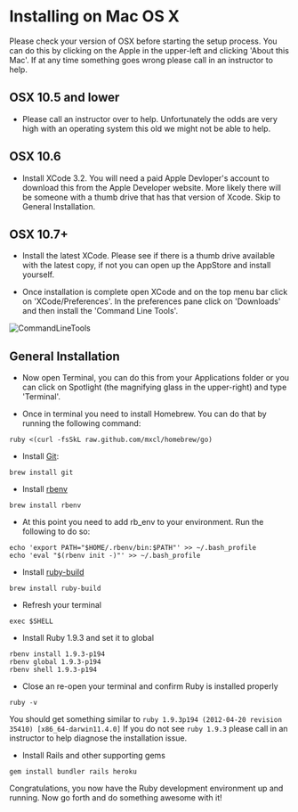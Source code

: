 # Installing on Mac OS X

Please check your version of OSX before starting the setup process. You
can do this by clicking on the Apple in the upper-left and clicking
'About this Mac'. If at any time something goes wrong please call in an
instructor to help.

## OSX 10.5 and lower

* Please call an instructor over to help. Unfortunately the odds are
  very high with an operating system this old we might not be able to
help.

## OSX 10.6

* Install XCode 3.2. You will need a paid Apple Devloper's account to
download this from the Apple Developer website. More likely there
will be someone with a thumb drive that has that version of Xcode. Skip
to General Installation.

## OSX 10.7+

* Install the latest XCode. Please see if there is a thumb drive
available with the latest copy, if not you can open up the AppStore
and install yourself.

* Once installation is complete open XCode and on the top menu bar
click on 'XCode/Preferences'. In the preferences pane click on
'Downloads' and then install the 'Command Line Tools'.

![CommandLineTools](/images/installfest/osx-commandline.png)

## General Installation

* Now open Terminal, you can do this from your Applications folder or
you can click on Spotlight (the magnifying glass in the upper-right)
and type 'Terminal'.

* Once in terminal you need to install Homebrew. You can do that by
running the following command:

```text
ruby <(curl -fsSkL raw.github.com/mxcl/homebrew/go)
```

* Install [Git](http://git-scm.org):

```text
brew install git
```

* Install [rbenv](https://github.com/sstephenson/rbenv)

```text
brew install rbenv
```

* At this point you need to add rb_env to your environment. Run the
following to do so:

```text
echo 'export PATH="$HOME/.rbenv/bin:$PATH"' >> ~/.bash_profile
echo 'eval "$(rbenv init -)"' >> ~/.bash_profile
```

* Install [ruby-build](https://github.com/sstephenson/ruby-build)

```text
brew install ruby-build
```

* Refresh your terminal

```text
exec $SHELL
```

* Install Ruby 1.9.3 and set it to global

```text
rbenv install 1.9.3-p194
rbenv global 1.9.3-p194
rbenv shell 1.9.3-p194
```

* Close an re-open your terminal and confirm Ruby is installed properly

```text
ruby -v
```

You should get something similar to `ruby 1.9.3p194 (2012-04-20 revision 35410) [x86_64-darwin11.4.0]`
If you do not see `ruby 1.9.3` please call in an instructor to help
diagnose the installation issue.

* Install Rails and other supporting gems

```text
gem install bundler rails heroku
```

Congratulations, you now have the Ruby development environment up and
running. Now go forth and do something awesome with it!
